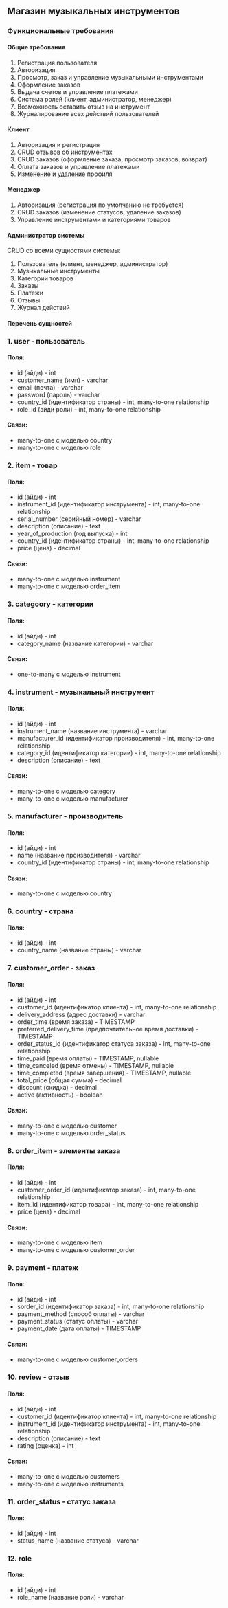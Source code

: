 ## Магазин музыкальных инструментов
### Функциональные требования
#### Общие требования

1. Регистрация пользователя
2. Авторизация
3. Просмотр, заказ и управление музыкальными инструментами
4. Оформление заказов
5. Выдача счетов и управление платежами
6. Система ролей (клиент, администратор, менеджер)
7. Возможность оставить отзыв на инструмент
8. Журналирование всех действий пользователей


#### Клиент

1. Авторизация и регистрация
2. CRUD отзывов об инструментах
3. CRUD заказов (оформление заказа, просмотр заказов, возврат)
4. Оплата заказов и управление платежами
5. Изменение и удаление профиля

#### Менеджер

1. Авторизация (регистрация по умолчанию не требуется)
2. CRUD заказов (изменение статусов, удаление заказов)
3. Управление инструментами и категориями товаров

#### Администратор системы

CRUD со всеми сущностями системы:
1. Пользователь (клиент, менеджер, администратор)
2. Музыкальные инструменты
3. Категории товаров
4. Заказы
5. Платежи
6. Отзывы
7. Журнал действий

#### Перечень сущностей

### 1. user - пользователь

#### Поля:
- id (айди) - int
- customer_name (имя) - varchar
- email (почта) - varchar
- password (пароль) - varchar
- country_id (идентификатор страны) - int, many-to-one relationship
- role_id (айди роли) - int, many-to-one relationship

#### Связи:
- many-to-one с моделью country
- many-to-one с моделью role

### 2. item - товар

#### Поля:
- id (айди) - int
- instrument_id (идентификатор инструмента) - int, many-to-one relationship
- serial_number (серийный номер) - varchar
- description (описание) - text
- year_of_production (год выпуска) - int
- country_id (идентификатор страны) - int, many-to-one relationship
- price (цена) - decimal

#### Связи:
- many-to-one с моделью instrument
- many-to-one с моделью order_item

### 3. categoory - категории

#### Поля:
- id (айди) - int
- category_name (название категории) - varchar

#### Связи:
- one-to-many с моделью instrument

### 4. instrument - музыкальный инструмент

#### Поля:
- id (айди) - int
- instrument_name (название инструмента) - varchar
- manufacturer_id (идентификатор производителя) - int, many-to-one relationship
- category_id (идентификатор категории) - int, many-to-one relationship
- description (описание) - text

#### Связи:
- many-to-one с моделью category
- many-to-one с моделью manufacturer

### 5. manufacturer - производитель

#### Поля:
- id (айди) - int
- name (название производителя) - varchar
- country_id (идентификатор страны) - int, many-to-one relationship

#### Связи:
- many-to-one с моделью country

### 6. country - страна

#### Поля:
- id (айди) - int
- country_name (название страны) - varchar

### 7. customer_order - заказ

#### Поля:
- id (айди) - int
- customer_id (идентификатор клиента) - int, many-to-one relationship
- delivery_address (адрес доставки) - varchar
- order_time (время заказа) - TIMESTAMP
- preferred_delivery_time (предпочтительное время доставки) - TIMESTAMP
- order_status_id (идентификатор статуса заказа) - int, many-to-one relationship
- time_paid (время оплаты) - TIMESTAMP, nullable
- time_canceled (время отмены) - TIMESTAMP, nullable
- time_completed (время завершения) - TIMESTAMP, nullable
- total_price (общая сумма) - decimal
- discount (скидка) - decimal
- active (активность) - boolean

#### Связи:
- many-to-one с моделью customer
- many-to-one с моделью order_status

### 8. order_item - элементы заказа

#### Поля:
- id (айди) - int
- customer_order_id (идентификатор заказа) - int, many-to-one relationship
- item_id (идентификатор товара) - int, many-to-one relationship
- price (цена) - decimal

#### Связи:
- many-to-one с моделью item
- many-to-one с моделью customer_order

### 9. payment - платеж

#### Поля:
- id (айди) - int
- sorder_id (идентификатор заказа) - int, many-to-one relationship
- payment_method (способ оплаты) - varchar
- payment_status (статус оплаты) - varchar
- payment_date (дата оплаты) - TIMESTAMP

#### Связи:
- many-to-one с моделью customer_orders


### 10. review - отзыв

#### Поля:
- id (айди) - int
- customer_id (идентификатор клиента) - int, many-to-one relationship
- instrument_id (идентификатор инструмента) - int, many-to-one relationship
- description (описание) - text
- rating (оценка) - int

#### Связи:
- many-to-one с моделью customers
- many-to-one с моделью instruments

### 11. order_status - статус заказа

#### Поля:
- id (айди) - int
- status_name (название статуса) - varchar

### 12. role

#### Поля:
- id (айди) - int
- role_name (название роли) - varchar 


